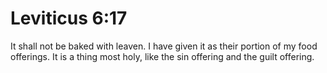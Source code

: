 # Leviticus 6:17

It shall not be baked with leaven. I have given it as their portion of my food offerings. It is a thing most holy, like the sin offering and the guilt offering.
